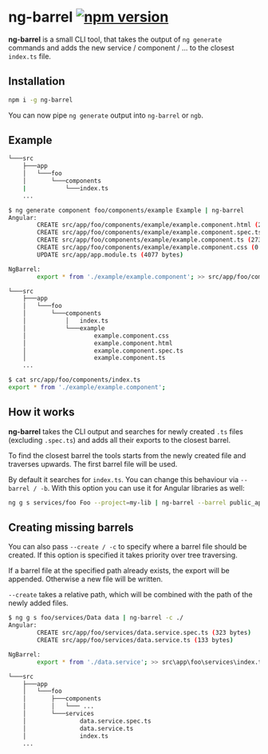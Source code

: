 # ng-barrel [![npm version](https://badge.fury.io/js/ng-barrel.svg)](https://badge.fury.io/js/ng-barrel) 

**ng-barrel** is a small CLI tool, that takes the output of `ng generate` commands
and adds the new service / component / ... to the closest `index.ts` file.

## Installation

```bash
npm i -g ng-barrel
```

You can now pipe `ng generate` output into `ng-barrel` or `ngb`.

## Example

```bash
└───src
    ├───app
    │   └───foo
    │       └───components
    |           └───index.ts
    ...
```

```bash
$ ng generate component foo/components/example Example | ng-barrel
Angular:
        CREATE src/app/foo/components/example/example.component.html (26 bytes)
        CREATE src/app/foo/components/example/example.component.spec.ts (635 bytes)
        CREATE src/app/foo/components/example/example.component.ts (273 bytes)
        CREATE src/app/foo/components/example/example.component.css (0 bytes)
        UPDATE src/app/app.module.ts (4077 bytes)

NgBarrel:
        export * from './example/example.component'; >> src/app/foo/components/index.ts
```

```bash
└───src
    ├───app
    │   └───foo
    │       └───components
    │           │   index.ts
    │           └───example
    │                   example.component.css
    │                   example.component.html
    │                   example.component.spec.ts
    │                   example.component.ts
    ...
```

```bash
$ cat src/app/foo/components/index.ts
export * from './example/example.component';

```

## How it works

**ng-barrel** takes the CLI output and searches for newly created `.ts` files (excluding `.spec.ts`) 
and adds all their exports to the closest barrel.

To find the closest barrel the tools starts from the newly created file and traverses upwards.
The first barrel file will be used.

By default it searches for `index.ts`. You can change this behaviour via `--barrel / -b`.
With this option you can use it for Angular libraries as well:

```bash
ng g s services/foo Foo --project=my-lib | ng-barrel --barrel public_api.ts
```

## Creating missing barrels

You can also pass `--create / -c` to specify where a barrel file should be created.
If this option is specified it takes priority over tree traversing.

If a barrel file at the specified path already exists, the export will be appended.
Otherwise a new file will be written.

`--create` takes a relative path, which will be combined with the path of the newly added files.

```bash
$ ng g s foo/services/Data data | ng-barrel -c ./
Angular:
        CREATE src/app/foo/services/data.service.spec.ts (323 bytes)
        CREATE src/app/foo/services/data.service.ts (133 bytes)

NgBarrel:
        export * from './data.service'; >> src\app\foo\services\index.ts (NEW)
```

```bash
└───src
    ├───app
    │   └───foo
    │       ├───components
    │       │   └─── ...
    │       └───services
    │               data.service.spec.ts
    │               data.service.ts
    │               index.ts
    ...
```
